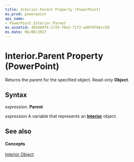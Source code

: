 ```yaml
---
title: Interior.Parent Property (PowerPoint)
ms.prod: powerpoint
api_name:
- PowerPoint.Interior.Parent
ms.assetid: 485489f4-1729-f6e2-71f2-ad9f9f04cc58
ms.date: 06/08/2017
---
```



# Interior.Parent Property (PowerPoint)

Returns the parent for the specified object. Read-only **Object**.


## Syntax

 _expression_. **Parent**

 _expression_ A variable that represents an **[Interior](interior-object-powerpoint.md)** object.


## See also


#### Concepts


[Interior Object](interior-object-powerpoint.md)


